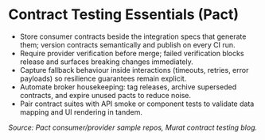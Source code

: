 # Contract Testing Essentials (Pact)

- Store consumer contracts beside the integration specs that generate them; version contracts semantically and publish on every CI run.
- Require provider verification before merge; failed verification blocks release and surfaces breaking changes immediately.
- Capture fallback behaviour inside interactions (timeouts, retries, error payloads) so resilience guarantees remain explicit.
- Automate broker housekeeping: tag releases, archive superseded contracts, and expire unused pacts to reduce noise.
- Pair contract suites with API smoke or component tests to validate data mapping and UI rendering in tandem.

_Source: Pact consumer/provider sample repos, Murat contract testing blog._
